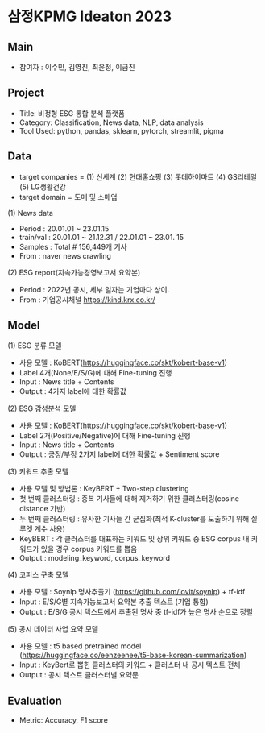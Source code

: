 # 삼정KPMG Ideaton 2023

## Main
- 참여자 : 이수민, 김영진, 최윤정, 이금진

## Project
- Title: 비정형 ESG 통합 분석 플랫폼
- Category: Classification, News data, NLP, data analysis
- Tool Used: python, pandas, sklearn, pytorch, streamlit, pigma

## Data
- target companies = (1) 신세계 (2) 현대홈쇼핑 (3) 롯데하이마트 (4) GS리테일 (5) LG생활건강
- target domain = 도매 및 소매업

(1) News data
- Period :  20.01.01 ~ 23.01.15
- train/val : 20.01.01 ~ 21.12.31 / 22.01.01 ~ 23.01. 15
- Samples : Total # 156,449개 기사
- From : naver news crawling

(2) ESG report(지속가능경영보고서 요약본)
- Period : 2022년 공시, 세부 일자는 기업마다 상이.
- From : 기업공시채널 https://kind.krx.co.kr/

## Model

(1) ESG 분류 모델
- 사용 모델 : KoBERT(https://huggingface.co/skt/kobert-base-v1)
- Label 4개(None/E/S/G)에 대해 Fine-tuning 진행
- Input : News title + Contents
- Output : 4가지 label에 대한 확률값

(2) ESG 감성분석 모델
- 사용 모델 : KoBERT(https://huggingface.co/skt/kobert-base-v1)
- Label 2개(Positive/Negative)에 대해 Fine-tuning 진행
- Input : News title + Contents
- Output : 긍정/부정 2가지 label에 대한 확률값 + Sentiment score

(3) 키워드 추출 모델
- 사용 모델 및 방법론 : KeyBERT + Two-step clustering
- 첫 번째 클러스터링 : 중복 기사들에 대해 제거하기 위한 클러스터링(cosine distance 기반)
- 두 번째 클러스터링 : 유사한 기사들 간 군집화(최적 K-cluster를 도출하기 위해 실루엣 계수 사용)
- KeyBERT : 각 클러스터를 대표하는 키워드 및 상위 키워드 중 ESG corpus 내 키워드가 있을 경우 corpus 키워드를 뽑음
- Output : modeling_keyword, corpus_keyword

(4) 코퍼스 구축 모델
- 사용 모델 : Soynlp 명사추출기 (https://github.com/lovit/soynlp) + tf-idf
- Input : E/S/G별 지속가능보고서 요약본 추출 텍스트 (기업 통합)
- Output : E/S/G 공시 텍스트에서 추출된 명사 중 tf-idf가 높은 명사 순으로 정렬

(5) 공시 데이터 사업 요약 모델
- 사용 모델 : t5 based pretrained model (https://huggingface.co/eenzeenee/t5-base-korean-summarization)
- Input : KeyBert로 뽑힌 클러스터의 키워드 + 클러스터 내 공시 텍스트 전체
- Output : 공시 텍스트 클러스터별 요약문

## Evaluation
- Metric: Accuracy, F1 score
